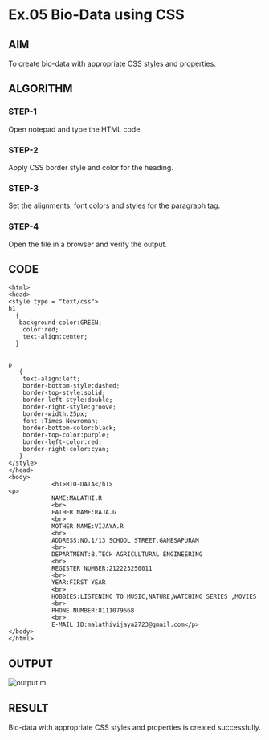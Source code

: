 # Ex.05 Bio-Data using CSS
## AIM
  To create bio-data with appropriate CSS styles and properties.

## ALGORITHM
### STEP-1
  Open notepad and type the HTML code.

### STEP-2
  Apply CSS border style and color for the heading.

### STEP-3
  Set the alignments, font colors and styles for the paragraph tag.

### STEP-4
  Open the file in a browser and verify the output.
  
## CODE
```
<html>
<head>
<style type = "text/css">
h1
  {
   background-color:GREEN;
    color:red;
    text-align:center;
  }


p
   {
    text-align:left;
    border-bottom-style:dashed;
    border-top-style:solid; 
    border-left-style:double; 
    border-right-style:groove;
    border-width:25px;
    font :Times Newroman;
    border-bottom-color:black;
    border-top-color:purple;
    border-left-color:red; 
    border-right-color:cyan;
   }
</style>
</head>
<body>
            <h1>BIO-DATA</h1>
<p>    
            NAME:MALATHI.R
            <br>
            FATHER NAME:RAJA.G
            <br>
            MOTHER NAME:VIJAYA.R
            <br>
            ADDRESS:NO.1/13 SCHOOL STREET,GANESAPURAM
            <br>
            DEPARTMENT:B.TECH AGRICULTURAL ENGINEERING
            <br>
            REGISTER NUMBER:212223250011
            <br>
            YEAR:FIRST YEAR
            <br>
            HOBBIES:LISTENING TO MUSIC,NATURE,WATCHING SERIES ,MOVIES
            <br>
            PHONE NUMBER:8111079668
            <br>
            E-MAIL ID:malathivijaya2723@gmail.com</p>
</body>
</html>
```


## OUTPUT
![output m](https://github.com/selvasachein/Ex05_Web-Design/assets/165985843/e695016a-91fc-4649-8247-ec60e06a23b0)



## RESULT
  Bio-data with appropriate CSS styles and properties is created successfully.

